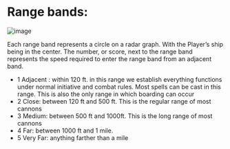 # Range bands:

![image](https://t3.ftcdn.net/jpg/00/37/33/40/360_F_37334000_0ZFgz0UNMq9LsvzQlJ4SgVLMGqNoe6aV.jpg)

Each range band represents a circle on a radar graph. With the Player’s ship being in the center. The number, or score, next to the range band represents the speed required to enter the range band from an adjacent band.

* 1 Adjacent : within 120 ft. in this range we establish everything functions under normal initiative and combat rules. Most spells can be cast in this range. This is also the only range in which boarding can occur
* 2 Close: between 120 ft and 500 ft. This is the regular range of most cannons
* 3 Medium: between 500 ft and 1000ft. This is the long range of most cannons
* 4 Far: between 1000 ft and 1 mile.
* 5 Very Far: anything farther than a mile
